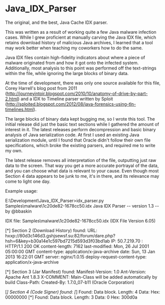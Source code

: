 Java_IDX_Parser
===============

The original, and the best, Java Cache IDX parser.

This was written as a result of working quite a few Java malware infection cases. While I grew proficient at manually carving the Java IDX file, which retains download history of malicious Java archives, I learned that a tool may work better when teaching my coworkers how to do the same.

Java IDX files contain high-fidelity indicators about where a piece of malware originated from and how it got onto the infected system. Additionally, most analysis to this point was performed off the text-strings within the file, while ignoring the large blocks of binary data.

At the time of development, there was only one source available for this file, Corey Harrell's blog post from 2011 (http://journeyintoir.blogspot.com/2010/10/anatomy-of-drive-by-part-2.html) and a IDX to Timeline parser written by Sploit (http://sploited.blogspot.com/2012/08/java-forensics-using-tln-timelines.html).

The large blocks of binary data kept bugging me, so I wrote this tool. The initial release did just the basic text sections while I gathered the amount of interest in it. The latest releases perform decompression and basic binary analysis of Java serialization code. At first I used an existing Java serialization module, until I found that Oracle didn't follow their own file specifications, which broke the existing parsers, and required me to write my own.

The latest release removes all interpretation of the file, outputting just raw data to the screen. That way you get a more accurate portrayal of the data, and you can choose what data is relevant to your cause. Even though most Section 4 data appears to be junk to me, it's in there, and its relevance may come to light one day.

Example usage:

E:\Development\Java_IDX_Parser>idx_parser.py Samples\malware\1c20de82-1678cc50.idx
Java IDX Parser -- version 1.3 -- by @bbaskin

IDX file: Samples\malware\1c20de82-1678cc50.idx (IDX File Version 6.05)

[*] Section 2 (Download History) found:
URL: hxxp://80d3c146d3.gshjsewsf.su:82/forum/dare.php?hsh=6&key=b30a14e1c597bd7215d593d3f03bd1ab
IP: 50.7.219.70
<null>: HTTP/1.1 200 OK
content-length: 7162
last-modified: Mon, 26 Jul 2001 05:00:00 GMT
content-type: application/x-java-archive
date: Sun, 13 Jan 2013 16:22:01 GMT
server: nginx/1.0.15
deploy-request-content-type: application/x-java-archive

[*] Section 3 (Jar Manifest) found:
Manifest-Version: 1.0
Ant-Version: Apache Ant 1.8.3
X-COMMENT: Main-Class will be added automatically by build
Class-Path:
Created-By: 1.7.0_07-b11 (Oracle Corporation)

[*] Section 4 (Code Signer) found:
[*] Found: Data block.  Length: 4
Data:                   Hex: 00000000
[*] Found: Data block.  Length: 3
Data: 0                 Hex: 300d0a
